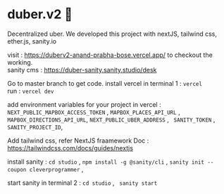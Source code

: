 # duber.v2 🚕
Decentralized uber. We developed this project with nextJS, tailwind css, ether.js, sanity.io

visit : https://duberv2-anand-prabha-bose.vercel.app/ to checkout the working.\
sanity cms : https://duber-sanity.sanity.studio/desk

Go to master branch to get code.
install vercel in terminal 1 : ```vercel```\
run : ```vercel dev```

add environment variables for your project in vercel : ```NEXT_PUBLIC_MAPBOX_ACCESS_TOKEN``` ,  ``` MAPBOX_PLACES_API_URL ``` , ``` MAPBOX_DIRECTIONS_API_URL```,  ``` NEXT_PUBLIC_UBER_ADDRESS ``` , ``` SANITY_TOKEN``` , ``` SANITY_PROJECT_ID```,

Add tailwind css, refer NextJS fraamework Doc : https://tailwindcss.com/docs/guides/nextjs

install sanity :
```cd studio``` ,
```npm install -g @sanity/cli``` ,
```sanity init --coupon cleverprogrammer``` ,

start sanity in terminal 2 : ```cd studio``` , ``` sanity start``` 





